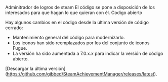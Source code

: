 Adminitrador de logros de steam
El código se pone a disposición de los interesados para que hagan lo que quieran con él. Codigo abierto

Hay algunos cambios en el código desde la última versión de código cerrado:
- Mantenimiento general del código para modernizarlo.
- Los iconos han sido reemplazados por los del conjunto de iconos Fugue.
- La versión ha sido aumentada a 7.0.x.x para indicar la versión de código abierto.

[Descargar la última versión] (https://github.com/gibbed/SteamAchievementManager/releases/latest).
